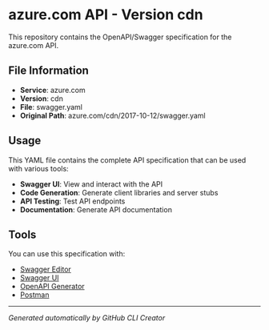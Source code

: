 # azure.com API - Version cdn

This repository contains the OpenAPI/Swagger specification for the azure.com API.

## File Information

- **Service**: azure.com
- **Version**: cdn
- **File**: swagger.yaml
- **Original Path**: azure.com/cdn/2017-10-12/swagger.yaml

## Usage

This YAML file contains the complete API specification that can be used with various tools:

- **Swagger UI**: View and interact with the API
- **Code Generation**: Generate client libraries and server stubs
- **API Testing**: Test API endpoints
- **Documentation**: Generate API documentation

## Tools

You can use this specification with:

- [Swagger Editor](https://editor.swagger.io/)
- [Swagger UI](https://swagger.io/tools/swagger-ui/)
- [OpenAPI Generator](https://openapi-generator.tech/)
- [Postman](https://www.postman.com/)

---

*Generated automatically by GitHub CLI Creator*
